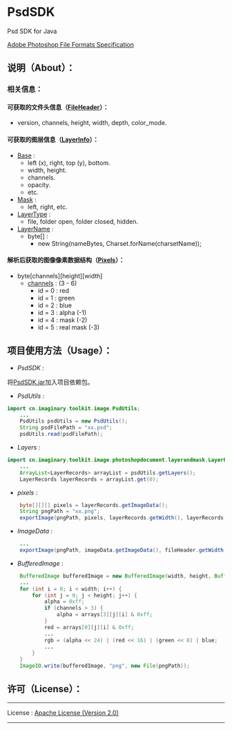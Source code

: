 # PsdSDK
Psd SDK for Java

[Adobe Photoshop File Formats Specification](https://www.adobe.com/devnet-apps/photoshop/fileformatashtml/)

## 说明（About）：
### 相关信息：
#### 可获取的文件头信息（<u>FileHeader</u>）：
- version, channels, height, width, depth, color_mode.

#### 可获取的图层信息（<u>LayerInfo</u>）：
- <u>Base</u> :
    - left (x), right, top (y), bottom.
    - width, height.
    - channels.
    - opacity.
    - etc.
- <u>Mask</u> :
    - left, right, etc.
- <u>LayerType</u> :
    - file, folder open, folder closed, hidden.
- <u>LayerName</u> :
    - byte[] :
        - new String(nameBytes, Charset.forName(charsetName));

#### 解析后获取的图像像素数据结构（<u>Pixels</u>）：
- byte[channels][height][width]
    - <u>channels</u> : (3 - 6)
        - id = 0 : red
        - id = 1 : green
        - id = 2 : blue
        - id = 3 : alpha (-1)
        - id = 4 : mask (-2)
        - id = 5 : real mask (-3)

## 项目使用方法（Usage）：
- _PsdSDK_ :

将<u>PsdSDK.jar</u>加入项目依赖包。

- _PsdUtils_ :
```java
import cn.imaginary.toolkit.image.PsdUtils;
    ...
    PsdUtils psdUtils = new PsdUtils();
    String psdFilePath = "xx.psd";
    psdUtils.read(psdFilePath);
```
- _Layers_ :
```java
import cn.imaginary.toolkit.image.photoshopdocument.layerandmask.LayerRecords;
    ...
    ArrayList<LayerRecords> arrayList = psdUtils.getLayers();
    LayerRecords layerRecords = arrayList.get(0);
```
- _pixels_ :
```java
    byte[][][] pixels = layerRecords.getImageData();
    String pngPath = "xx.png";
    exportImage(pngPath, pixels, layerRecords.getWidth(), layerRecords.getHeight());
```
- _ImageData_ :
```java
    ...
    exportImage(pngPath, imageData.getImageData(), fileHeader.getWidth(), fileHeader.getHeight());
```
- _BufferedImage_ :
```java
    BufferedImage bufferedImage = new BufferedImage(width, height, BufferedImage.TYPE_INT_ARGB);
    ...
    for (int i = 0; i < width; i++) {
        for (int j = 0; j < height; j++) {
            alpha = 0xff;
            if (channels > 3) {
                alpha = arrays[3][j][i] & 0xff;
            }
            red = arrays[0][j][i] & 0xff;
            ...
            rgb = (alpha << 24) | (red << 16) | (green << 8) | blue;
            ...
        }
    }
    ImageIO.write(bufferedImage, "png", new File(pngPath));
```

## 许可（License）：

------------------

License :
 [Apache License (Version 2.0)](http://www.apache.org/licenses/)

------------------

